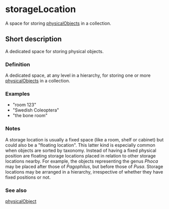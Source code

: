 # storageLocation

A space for storing [physicalObjects](__DOCLINK__physicalObject/) in a collection.


## Short description

A dedicated space for storing physical objects.


### Definition

A dedicated space, at any level in a hierarchy, for storing one or more [physicalObjects](__DOCLINK__physicalObject/) in a collection.


### Examples

* "room 123"
* "Swedish Coleoptera"
* "the bone room"


### Notes

A storage location is usually a fixed space (like a room, shelf or cabinet) but could also be a "floating location". This latter kind is especially common when objects are sorted by taxonomy. Instead of having a fixed physical position are floating storage locations placed in relation to other storage locations nearby. For example, the objects representing the genus *Phoca* may be placed after those of *Pagophilus*, but before those of *Pusa*. Storage locations may be arranged in a hierarchy, irrespective of whether they have fixed positions or not.


### See also

[physicalObject](__DOCLINK__physicalObject/)
